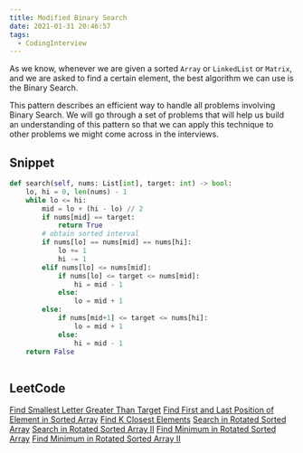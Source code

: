 ```yaml
---
title: Modified Binary Search
date: 2021-01-31 20:46:57
tags:
  - CodingInterview
---
```

As we know, whenever we are given a sorted `Array` or `LinkedList` or `Matrix`, and we are asked to find a certain element, the best algorithm we can use is the Binary Search.

This pattern describes an efficient way to handle all problems involving Binary Search. We will go through a set of problems that will help us build an understanding of this pattern so that we can apply this technique to other problems we might come across in the interviews.

## Snippet
```python
def search(self, nums: List[int], target: int) -> bool:
    lo, hi = 0, len(nums) - 1
    while lo <= hi:
        mid = lo + (hi - lo) // 2
        if nums[mid] == target:
            return True
        # obtain sorted interval
        if nums[lo] == nums[mid] == nums[hi]:
            lo += 1
            hi -= 1
        elif nums[lo] <= nums[mid]:
            if nums[lo] <= target <= nums[mid]:
                hi = mid - 1
            else:
                lo = mid + 1
        else:
            if nums[mid+1] <= target <= nums[hi]:
                lo = mid + 1
            else:
                hi = mid - 1
    return False
        
```

## LeetCode
[Find Smallest Letter Greater Than Target](https://leetcode.com/problems/find-smallest-letter-greater-than-target/)
[Find First and Last Position of Element in Sorted Array](https://leetcode.com/problems/find-first-and-last-position-of-element-in-sorted-array/)
[Find K Closest Elements](https://leetcode.com/problems/find-k-closest-elements/)
[Search in Rotated Sorted Array](https://leetcode.com/problems/search-in-rotated-sorted-array/)
[Search in Rotated Sorted Array II](https://leetcode.com/problems/search-in-rotated-sorted-array-ii/)
[Find Minimum in Rotated Sorted Array](https://leetcode.com/problems/find-minimum-in-rotated-sorted-array/)
[Find Minimum in Rotated Sorted Array II](https://leetcode.com/problems/find-minimum-in-rotated-sorted-array-ii/)
